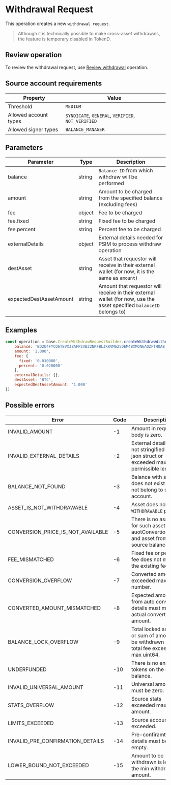 # Withdrawal Request

This operation creates a new `withdrawal request`.

> Although it is technically possible to make cross-asset withdrawals, the feature
is temporary disabled in TokenD.

## Review operation

To review the withdrawal request, use [Review withdrawal][1] operation.

## Source account requirements

| Property              | Value                                              |
|-----------------------|----------------------------------------------------|
| Threshold             | `MEDIUM`                                           |
| Allowed account types | `SYNDICATE`, `GENERAL`, `VERIFIED`, `NOT_VERIFIED` |
| Allowed signer types  | `BALANCE_MANAGER`                                  |

## Parameters

| Parameter               | Type   | Description                                                                                                          |
|-------------------------|--------|----------------------------------------------------------------------------------------------------------------------|
| balance                 | string | `Balance ID` from which withdraw will be performed                                                                   |
| amount                  | string | Amount to be charged from the specified balance (excluding fees)                                                  |
| fee                     | object | Fee to be charged                                                                                                    |
| fee.fixed               | string | Fixed fee to be charged                                                                                              |
| fee.percent             | string | Percent fee to be charged                                                                                            |
| externalDetails         | object | External details needed for PSIM to process withdraw operation                                                       |
| destAsset               | string | Asset that requestor will receive in their external wallet (for now, it is the same as `amount`)                         |
| expectedDestAssetAmount | string | Amount that requestor will receive in their external wallet (for now, use the asset specified `balanceID` belongs to)  |

## Examples

```javascript
const operation = base.CreateWithdrawRequestBuilder.createWithdrawWithAutoConversion({
    balance: 'BD2U4FYCQ6TEVXJZAFP2VB22NKFBLJKKVM625DEM4BXMQN6AOZFTHQAB', // BTC
    amount: '1.000',
    fee: {
      fixed: '0.010000',
      percent: '0.020000'
    },
    externalDetails: {},
    destAsset: 'BTC',
    expectedDestAssetAmount: '1.000'
})
```

## Possible errors

| Error                             | Code | Description                                                                                     |
|-----------------------------------|------|-------------------------------------------------------------------------------------------------|
| INVALID_AMOUNT                    | -1   | Amount in request body is zero.                                                                 |
| INVALID_EXTERNAL_DETAILS          | -2   | External details are not stringified valid json struct or exceeded max permissible length.       |
| BALANCE_NOT_FOUND                 | -3   | Balance with such id does not exist or does not belong to source account.                       |
| ASSET_IS_NOT_WITHDRAWABLE         | -4   | Asset does not have a `WITHDRAWABLE` policy.                                                            |
| CONVERSION_PRICE_IS_NOT_AVAILABLE | -5   | There is no asset pair for such asset from auotConvertionDetails and asset from source balance. |
| FEE_MISMATCHED                    | -6   | Fixed fee or percent fee does not match the existing fee.                                           |
| CONVERSION_OVERFLOW               | -7   | Converted amount exceeded max uint64 number.                                                    |
| CONVERTED_AMOUNT_MISMATCHED       | -8   | Expected amount from auto conversion details must match actual converted amount.                |
| BALANCE_LOCK_OVERFLOW             | -9   | Total locked amount or sum of amount to be withdrawn and total fee exceeded max uint64.         |
| UNDERFUNDED                       | -10  | There is no enough tokens on the source balance.                                                    |
| INVALID_UNIVERSAL_AMOUNT          | -11  | Universal amount must be zero.                                                                  |
| STATS_OVERFLOW                    | -12  | Source stats exceeded max uint64 amount.                                                        |
| LIMITS_EXCEEDED                   | -13  | Source account limits exceeded.                                                                 |
| INVALID_PRE_CONFIRMATION_DETAILS  | -14  | Pre-confiramtion details must be empty.                                                         | 
| LOWER_BOUND_NOT_EXCEEDED          | -15  | Amount to be withdrawn is less than the min withdrawn amount.                                       |

[1]: /tech/requestshdrawal.md
